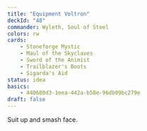 ```yaml
---
title: "Equipment Voltron"
deckId: "48"
commander: Wyleth, Soul of Steel
colors: rw
cards:
    - Stoneforge Mystic
    - Maul of the Skyclaves
    - Sword of the Animist
    - Trailblazer's Boots
    - Sigarda's Aid
status: idea
basics:
    - 440680d3-1eea-442a-b58e-96db09bc279e
draft: false
---
```


Suit up and smash face.
